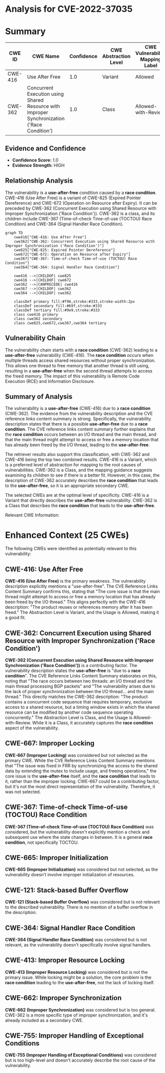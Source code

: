 # Analysis for CVE-2022-37035

# Summary
| CWE ID | CWE Name | Confidence | CWE Abstraction Level | CWE Vulnerability Mapping Label | CWE-Vulnerability Mapping Notes |
|---|---|---|---|---|---|
| CWE-416 | Use After Free | 1.0 | Variant | Allowed | Primary CWE |
| CWE-362 | Concurrent Execution using Shared Resource with Improper Synchronization ('Race Condition') | 1.0 | Class | Allowed-with-Review | Secondary Candidate |

## Evidence and Confidence

*   **Confidence Score:** 1.0
*   **Evidence Strength:** HIGH

## Relationship Analysis
The vulnerability is a **use-after-free** condition caused by a **race condition**.
CWE-416 (Use After Free) is a variant of CWE-825 (Expired Pointer Dereference) and CWE-672 (Operation on Resource after Expiry). It can be preceded by CWE-362 (Concurrent Execution using Shared Resource with Improper Synchronization ('Race Condition')). CWE-362 is a class, and its children include CWE-367 (Time-of-check Time-of-use (TOCTOU) Race Condition) and CWE-364 (Signal Handler Race Condition).

```mermaid
graph TD
    cwe416["CWE-416: Use After Free"]
    cwe362["CWE-362: Concurrent Execution using Shared Resource with Improper Synchronization ('Race Condition')"]
    cwe825["CWE-825: Expired Pointer Dereference"]
    cwe672["CWE-672: Operation on Resource after Expiry"]
    cwe367["CWE-367: Time-of-check Time-of-use (TOCTOU) Race Condition"]
    cwe364["CWE-364: Signal Handler Race Condition"]

    cwe416 -->|CHILDOF| cwe825
    cwe416 -->|CHILDOF| cwe672
    cwe362 -->|CANPRECEDE| cwe416
    cwe367 -->|CHILDOF| cwe362
    cwe364 -->|CHILDOF| cwe362

    classDef primary fill:#f96,stroke:#333,stroke-width:2px
    classDef secondary fill:#69f,stroke:#333
    classDef tertiary fill:#9e9,stroke:#333
    class cwe416 primary
    class cwe362 secondary
    class cwe825,cwe672,cwe367,cwe364 tertiary
```

## Vulnerability Chain
The vulnerability chain starts with a **race condition** (CWE-362) leading to a **use-after-free** vulnerability (CWE-416). The **race condition** occurs when multiple threads access shared resources without proper synchronization. This allows one thread to free memory that another thread is still using, resulting in a **use-after-free** when the second thread attempts to access the freed memory. The impact of this vulnerability is Remote Code Execution (RCE) and Information Disclosure.

## Summary of Analysis
The vulnerability is a **use-after-free** (CWE-416) due to a **race condition** (CWE-362). The evidence from the vulnerability description and the CVE reference links content summary is strong. Specifically, the vulnerability description states that there is a possible **use-after-free** due to a **race condition**. The CVE reference links content summary further explains that the **race condition** occurs between an I/O thread and the main thread, and that the main thread might attempt to access or free a memory location that has already been freed by the I/O thread, leading to the **use-after-free**.

The retriever results also support this classification, with CWE-362 and CWE-416 being the top two combined results. CWE-416 is a Variant, which is a preferred level of abstraction for mapping to the root causes of vulnerabilities. CWE-362 is a Class, and the mapping guidance suggests examining its children to see if there is a better fit. However, in this case, the description of CWE-362 accurately describes the **race condition** that leads to the **use-after-free**, so it is an appropriate secondary CWE.

The selected CWEs are at the optimal level of specificity. CWE-416 is a Variant that directly describes the **use-after-free** vulnerability. CWE-362 is a Class that describes the **race condition** that leads to the **use-after-free**.

Relevant CWE Information:

# Enhanced Context (25 CWEs)
The following CWEs were identified as potentially relevant to this vulnerability:

## CWE-416: Use After Free
**CWE-416 (Use After Free)** is the primary weakness. The vulnerability description explicitly mentions a "use-after-free". The CVE Reference Links Content Summary confirms this, stating that "The core issue is that the main thread might attempt to access or free a memory location that has already been freed by the I/O thread." This aligns perfectly with the CWE-416 description: "The product reuses or references memory after it has been freed." The Abstraction Level is Variant, and the Usage is Allowed, making it a good fit.

## CWE-362: Concurrent Execution using Shared Resource with Improper Synchronization ('Race Condition')
**CWE-362 (Concurrent Execution using Shared Resource with Improper Synchronization ('Race Condition'))** is a contributing factor. The vulnerability description states the **use-after-free** is "due to a **race condition**". The CVE Reference Links Content Summary elaborates on this, noting that "The race occurs between two threads: an I/O thread and the main thread processing BGP packets" and "The vulnerability arises due to the lack of proper synchronization between the I/O thread... and the main thread." This directly matches the CWE-362 description: "The product contains a concurrent code sequence that requires temporary, exclusive access to a shared resource, but a timing window exists in which the shared resource can be modified by another code sequence operating concurrently." The Abstraction Level is Class, and the Usage is Allowed-with-Review. While it is a Class, it accurately captures the **race condition** aspect of the vulnerability.

## CWE-667: Improper Locking
**CWE-667 (Improper Locking)** was considered but not selected as the primary CWE. While the CVE Reference Links Content Summary mentions that "The issue was fixed in FRR by synchronizing the access to the shared data by extending the mutex to include usage, and freeing operations," the core issue is the **use-after-free** itself, and the **race condition** that leads to it, rather than the improper locking. CWE-667 could be a contributing factor, but it's not the most direct representation of the vulnerability. Therefore, it was not selected.

## CWE-367: Time-of-check Time-of-use (TOCTOU) Race Condition
**CWE-367 (Time-of-check Time-of-use (TOCTOU) Race Condition)** was considered, but the vulnerability doesn't explicitly mention a check and subsequent use where the state changes in between. It is a general **race condition**, not specifically TOCTOU.

## CWE-665: Improper Initialization
**CWE-665 (Improper Initialization)** was considered but not selected, as the vulnerability doesn't involve improper initialization of resources.

## CWE-121: Stack-based Buffer Overflow
**CWE-121 (Stack-based Buffer Overflow)** was considered but is not relevant to the described vulnerability. There is no mention of a buffer overflow in the description.

## CWE-364: Signal Handler Race Condition
**CWE-364 (Signal Handler Race Condition)** was considered but is not relevant, as the vulnerability doesn't specifically involve signal handlers.

## CWE-413: Improper Resource Locking
**CWE-413 (Improper Resource Locking)** was considered but is not the primary issue. While locking might be a solution, the core problem is the **race condition** leading to the **use-after-free**, not the lack of locking itself.

## CWE-662: Improper Synchronization
**CWE-662 (Improper Synchronization)** was considered but is too general. CWE-362 is a more specific type of improper synchronization, and it's already included as a secondary CWE.

## CWE-755: Improper Handling of Exceptional Conditions
**CWE-755 (Improper Handling of Exceptional Conditions)** was considered but is too high-level and doesn't accurately describe the root cause of the vulnerability.